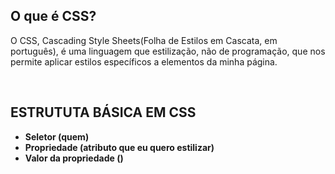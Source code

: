 ## O que é CSS?

O CSS, Cascading Style Sheets(Folha de Estilos em Cascata, em português), é uma linguagem que estilização, não de programação, que nos permite aplicar estilos específicos a elementos da minha página.

<br>

## ESTRUTUTA BÁSICA EM CSS

- **Seletor (quem)**
- **Propriedade (atributo que eu quero estilizar)**
- **Valor da propriedade ()**
